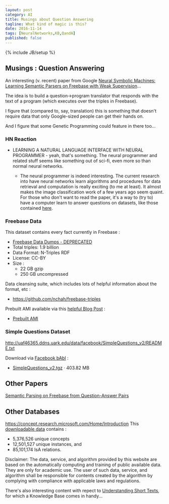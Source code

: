 ```yaml
---
layout: post
category: AI
title: Musings about Question Answering
tagline: What kind of magic is this?
date: 2016-11-14
tags: [NeuralNetworks,KB,QandA]
published: false
---
```

{% include JB/setup %}



## Musings : Question Answering

An interesting (v. recent) paper from Google 
[Neural Symbolic Machines: Learning Semantic Parsers on Freebase with Weak Supervision](https://arxiv.org/abs/1611.00020)...

The idea is to build a question&rarr;program translator that responds with 
the text of a program (which executes over the triples in Freebase).  

I figure that (compared to, say, translation) this is something that 
doesn't require data that only Google-sized people can get their hands on.  

And I figure that some Genetic Programming could feature in there too...


### HN Reaction

*  LEARNING A NATURAL LANGUAGE INTERFACE WITH NEURAL PROGRAMMER - yeah, that's something.   The neural programmer 
   and related stuff seems like something out of sci-fi, even more so than normal neural networks.

   *  The neural programmer is indeed interesting. The current research into have neural networks learn 
      algorithms and procedures for data retrieval and computation is really exciting 
      (to me at least).  It almost makes the image classification work of a few years ago 
      seem quaint.  For those who don't want to read the paper, it's a way to (try to) have a computer 
      learn to answer questions on datasets, like those contained [here](http://nlp.stanford.edu/software/sempre/wikitable/viewer/#203-810).




### Freebase Data

This dataset contains every fact currently in Freebase :
*   [Freebase Data Dumps - DEPRECATED](https://developers.google.com/freebase/)
*   Total triples: 1.9 billion
*   Data Format: N-Triples RDF
*   License: CC-BY
*   Size : 
    *   22 GB gzip
    *   250 GB uncompressed

Data cleansing suite, which includes lots of helpful information about the format, etc :
*   https://github.com/nchah/freebase-triples

Prebuilt AMI available via this [helpful Blog Post](https://www.linkedin.com/pulse/freebase-going-away-now-what-paul-houle?forceNoSplash=true) :
*  [Prebuilt AMI](https://aws.amazon.com/marketplace/pp/B010RA39G4/ref=srh_res_product_title?ie=UTF8&sr=0-2&qid=1441317655935)


### Simple Questions Dataset 

http://uaf46365.ddns.uark.edu/data/facebook/SimpleQuestions_v2/README.txt

Download via [Facebook bAbI](https://research.facebook.com/research/babi/) :
*  [SimpleQuestions_v2.tgz](https://www.dropbox.com/s/tohrsllcfy7rch4/SimpleQuestions_v2.tgz  ) · 403.82 MB



## Other Papers

[Semantic Parsing on Freebase from Question-Answer Pairs](https://cs.stanford.edu/~pliang/papers/freebase-emnlp2013.pdf)



## Other Databases

https://concept.research.microsoft.com/Home/Introduction
This [downloadable data](https://concept.research.microsoft.com/Home/Download) contains :
*   5,376,526 unique concepts
*  12,501,527 unique instances, and 
*  85,101,174 IsA relations.

Disclaimer: The data, service, and algorithm provided by this website are based on the automatically computing and training of 
public available data. They are only for academic use. The user of such data, service, and algorithm shall be responsible 
for contents created by the algorithm by complying with compliance with applicable laws and regulations.

There's also interesting content with repect to [Understanding Short Texts](http://www.wangzhongyuan.com/tutorial/ACL2016/Understanding-Short-Texts/), 
for which a Knowledge Base comes in handy...
